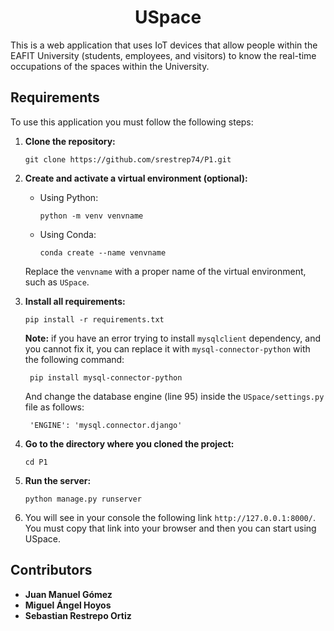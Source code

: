<div align="center">

# USpace

</div>

This is a web application that uses IoT devices that allow people within the EAFIT University (students, employees, and visitors) to know the real-time occupations of the spaces within the University.

## Requirements

To use this application you must follow the following steps:

1. **Clone the repository:**
    ```
    git clone https://github.com/srestrep74/P1.git
    ```

2. **Create and activate a virtual environment (optional):**
    - Using Python:
        
        ```
        python -m venv venvname
        ```
    - Using Conda:
        
        ```
        conda create --name venvname
        ```
    Replace the `venvname` with a proper name of the virtual environment, such as `USpace`.

3. **Install all requirements:**
    ```
    pip install -r requirements.txt
    ```

    **Note:** if you have an error trying to install `mysqlclient` dependency, and you cannot fix it, you can replace it with `mysql-connector-python` with the following command:

        pip install mysql-connector-python
    
    And change the database engine (line 95) inside the `USpace/settings.py` file as follows:

        'ENGINE': 'mysql.connector.django'

4. **Go to the directory where you cloned the project:**
    ```
    cd P1
    ```

5. **Run the server:**
    ```
    python manage.py runserver
    ```

6. You will see in your console the following link `http://127.0.0.1:8000/`. You must copy that link into your browser and then you can start using USpace.

## Contributors

- **Juan Manuel Gómez**
- **Miguel Ángel Hoyos**
- **Sebastian Restrepo Ortiz**
